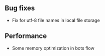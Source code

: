Bug fixes
---

* Fix for utf-8 file names in local file storage


Performance
---

* Some memory optimization in bots flow